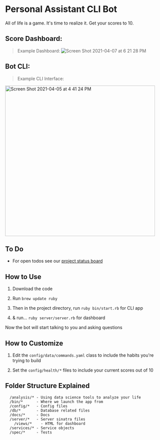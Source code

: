 # Personal Assistant CLI Bot

All of life is a game. It's time to realize it. Get your scores to 10. 

## Score Dashboard:
> Example Dashboard:
![Screen Shot 2021-04-07 at 6 21 28 PM](https://user-images.githubusercontent.com/46613794/113942004-22553a00-97ce-11eb-8693-70beb979448a.png)


## Bot CLI:
> Example CLI Interface: <br />
<img width="482" alt="Screen Shot 2021-04-05 at 4 41 24 PM" src="https://user-images.githubusercontent.com/46613794/113624523-c3f15580-962d-11eb-8add-a02f57799ba6.png">

## To Do

* For open todos see our [project status board](https://github.com/dainmiller/assistant/projects/3)

## How to Use

1. Download the code

2. Run `brew update ruby`

3. Then in the project directory, run `ruby bin/start.rb` for CLI app

4. & run... `ruby server/server.rb` for dashboard

Now the bot will start talking to you and asking questions

## How to Customize

1. Edit the `config/data/commands.yaml` class to include the habits you're trying to build

2. Set the `config/health/*` files to include your current scores out of 10

## Folder Structure Explained

```
  /analysis/* - Using data science tools to analyze your life
  /bin/*      - Where we launch the app from
  /config/*   - Config files
  /db/*       - Database related files
  /docs/*     - Docs
  /server/*   - Server sinatra files
    /views/*    - HTML for dashboard
  /services/* - Service objects
  /spec/*     - Tests 
```
